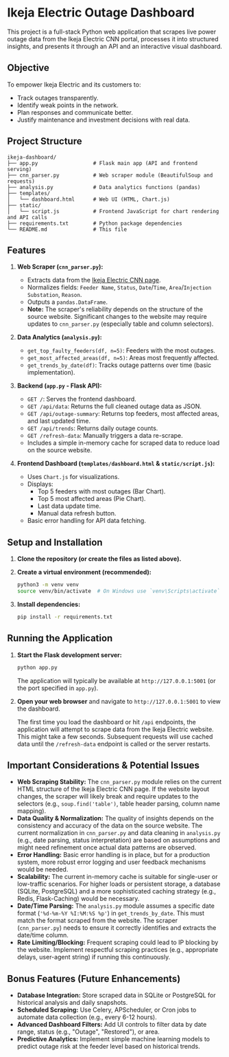 # Ikeja Electric Outage Dashboard

This project is a full-stack Python web application that scrapes live power outage data from the Ikeja Electric CNN portal, processes it into structured insights, and presents it through an API and an interactive visual dashboard.

## Objective

To empower Ikeja Electric and its customers to:
- Track outages transparently.
- Identify weak points in the network.
- Plan responses and communicate better.
- Justify maintenance and investment decisions with real data.

## Project Structure

```
ikeja-dashboard/
├── app.py                  # Flask main app (API and frontend serving)
├── cnn_parser.py           # Web scraper module (BeautifulSoup and requests)
├── analysis.py             # Data analytics functions (pandas)
├── templates/
│   └── dashboard.html      # Web UI (HTML, Chart.js)
├── static/
│   └── script.js           # Frontend JavaScript for chart rendering and API calls
├── requirements.txt        # Python package dependencies
└── README.md               # This file
```

## Features

1.  **Web Scraper (`cnn_parser.py`):**
    *   Extracts data from the [Ikeja Electric CNN page](https://www.ikejaelectric.com/cnn/).
    *   Normalizes fields: `Feeder Name`, `Status`, `Date`/`Time`, `Area`/`Injection Substation`, `Reason`.
    *   Outputs a `pandas.DataFrame`.
    *   **Note:** The scraper's reliability depends on the structure of the source website. Significant changes to the website may require updates to `cnn_parser.py` (especially table and column selectors).

2.  **Data Analytics (`analysis.py`):**
    *   `get_top_faulty_feeders(df, n=5)`: Feeders with the most outages.
    *   `get_most_affected_areas(df, n=5)`: Areas most frequently affected.
    *   `get_trends_by_date(df)`: Tracks outage patterns over time (basic implementation).

3.  **Backend (`app.py` - Flask API):**
    *   `GET /`: Serves the frontend dashboard.
    *   `GET /api/data`: Returns the full cleaned outage data as JSON.
    *   `GET /api/outage-summary`: Returns top feeders, most affected areas, and last updated time.
    *   `GET /api/trends`: Returns daily outage counts.
    *   `GET /refresh-data`: Manually triggers a data re-scrape.
    *   Includes a simple in-memory cache for scraped data to reduce load on the source website.

4.  **Frontend Dashboard (`templates/dashboard.html` & `static/script.js`):**
    *   Uses `Chart.js` for visualizations.
    *   Displays:
        *   Top 5 feeders with most outages (Bar Chart).
        *   Top 5 most affected areas (Pie Chart).
        *   Last data update time.
        *   Manual data refresh button.
    *   Basic error handling for API data fetching.

## Setup and Installation

1.  **Clone the repository (or create the files as listed above).**

2.  **Create a virtual environment (recommended):**
    ```bash
    python3 -m venv venv
    source venv/bin/activate  # On Windows use `venv\Scripts\activate`
    ```

3.  **Install dependencies:**
    ```bash
    pip install -r requirements.txt
    ```

## Running the Application

1.  **Start the Flask development server:**
    ```bash
    python app.py
    ```
    The application will typically be available at `http://127.0.0.1:5001` (or the port specified in `app.py`).

2.  **Open your web browser** and navigate to `http://127.0.0.1:5001` to view the dashboard.

    The first time you load the dashboard or hit `/api` endpoints, the application will attempt to scrape data from the Ikeja Electric website. This might take a few seconds. Subsequent requests will use cached data until the `/refresh-data` endpoint is called or the server restarts.

## Important Considerations & Potential Issues

*   **Web Scraping Stability:** The `cnn_parser.py` module relies on the current HTML structure of the Ikeja Electric CNN page. If the website layout changes, the scraper will likely break and require updates to the selectors (e.g., `soup.find('table')`, table header parsing, column name mapping).
*   **Data Quality & Normalization:** The quality of insights depends on the consistency and accuracy of the data on the source website. The current normalization in `cnn_parser.py` and data cleaning in `analysis.py` (e.g., date parsing, status interpretation) are based on assumptions and might need refinement once actual data patterns are observed.
*   **Error Handling:** Basic error handling is in place, but for a production system, more robust error logging and user feedback mechanisms would be needed.
*   **Scalability:** The current in-memory cache is suitable for single-user or low-traffic scenarios. For higher loads or persistent storage, a database (SQLite, PostgreSQL) and a more sophisticated caching strategy (e.g., Redis, Flask-Caching) would be necessary.
*   **Date/Time Parsing:** The `analysis.py` module assumes a specific date format (`'%d-%m-%Y %I:%M:%S %p'`) in `get_trends_by_date`. This must match the format scraped from the website. The scraper (`cnn_parser.py`) needs to ensure it correctly identifies and extracts the date/time column.
*   **Rate Limiting/Blocking:** Frequent scraping could lead to IP blocking by the website. Implement respectful scraping practices (e.g., appropriate delays, user-agent string) if running this continuously.

## Bonus Features (Future Enhancements)

*   **Database Integration:** Store scraped data in SQLite or PostgreSQL for historical analysis and daily snapshots.
*   **Scheduled Scraping:** Use Celery, APScheduler, or Cron jobs to automate data collection (e.g., every 6-12 hours).
*   **Advanced Dashboard Filters:** Add UI controls to filter data by date range, status (e.g., "Outage", "Restored"), or area.
*   **Predictive Analytics:** Implement simple machine learning models to predict outage risk at the feeder level based on historical trends.
